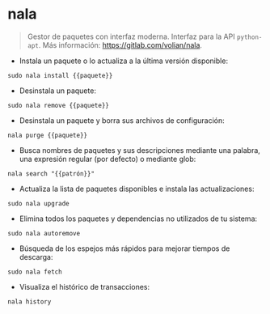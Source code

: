 # nala

> Gestor de paquetes con interfaz moderna.
> Interfaz para la API `python-apt`.
> Más información: <https://gitlab.com/volian/nala>.

- Instala un paquete o lo actualiza a la última versión disponible:

`sudo nala install {{paquete}}`

- Desinstala un paquete:

`sudo nala remove {{paquete}}`

- Desinstala un paquete y borra sus archivos de configuración:

`nala purge {{paquete}}`

- Busca nombres de paquetes y sus descripciones mediante una palabra, una expresión regular (por defecto) o mediante glob:

`nala search "{{patrón}}"`

- Actualiza la lista de paquetes disponibles e instala las actualizaciones:

`sudo nala upgrade`

- Elimina todos los paquetes y dependencias no utilizados de tu sistema:

`sudo nala autoremove`

- Búsqueda de los espejos más rápidos para mejorar tiempos de descarga:

`sudo nala fetch`

- Visualiza el histórico de transacciones:

`nala history`

